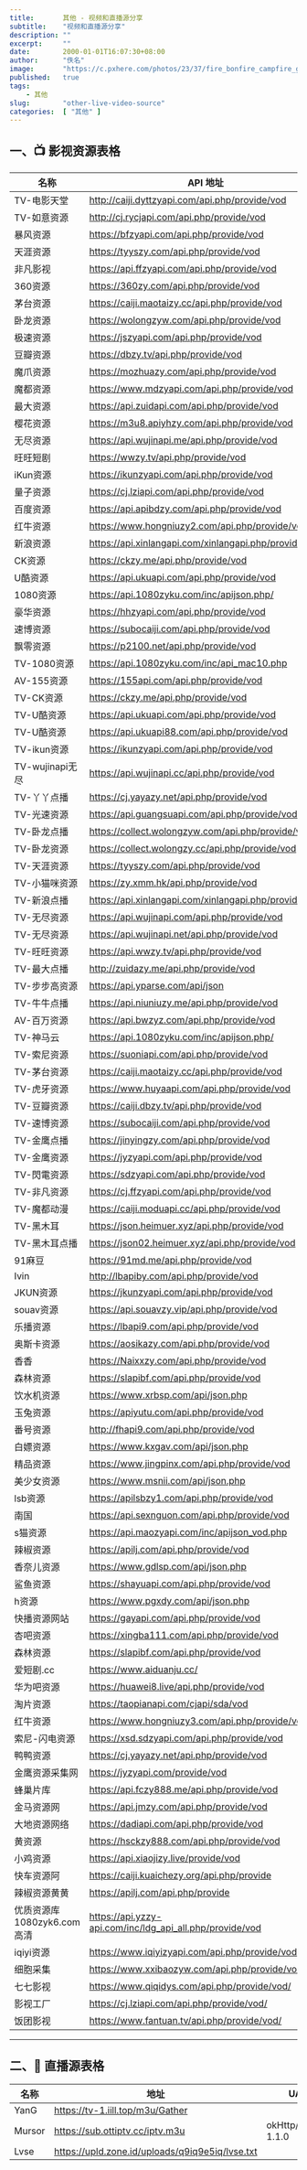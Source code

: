 ```yaml
---
title:       其他 - 视频和直播源分享
subtitle:    "视频和直播源分享"
description: ""
excerpt:     ""
date:        2000-01-01T16:07:30+08:00
author:      "佚名"
image:       "https://c.pxhere.com/photos/23/37/fire_bonfire_campfire_girl_night-99185.jpg!d"
published:   true
tags:
    - 其他
slug:        "other-live-video-source"
categories:  [ "其他" ]
---
```



## 一、📺 影视资源表格  

| 名称 | API 地址 | 详情 |  
|------|----------|------|  
| TV-电影天堂 | http://caiji.dyttzyapi.com/api.php/provide/vod | http://caiji.dyttzyapi.com |  
| TV-如意资源 | http://cj.rycjapi.com/api.php/provide/vod |  |  
| 暴风资源 | https://bfzyapi.com/api.php/provide/vod |  |  
| 天涯资源 | https://tyyszy.com/api.php/provide/vod |  |  
| 非凡影视 | https://api.ffzyapi.com/api.php/provide/vod | http://ffzy5.tv |  
| 360资源 | https://360zy.com/api.php/provide/vod |  |  
| 茅台资源 | https://caiji.maotaizy.cc/api.php/provide/vod |  |  
| 卧龙资源 | https://wolongzyw.com/api.php/provide/vod |  |  
| 极速资源 | https://jszyapi.com/api.php/provide/vod | https://jszyapi.com |  
| 豆瓣资源 | https://dbzy.tv/api.php/provide/vod |  |  
| 魔爪资源 | https://mozhuazy.com/api.php/provide/vod |  |  
| 魔都资源 | https://www.mdzyapi.com/api.php/provide/vod |  |  
| 最大资源 | https://api.zuidapi.com/api.php/provide/vod |  |  
| 樱花资源 | https://m3u8.apiyhzy.com/api.php/provide/vod |  |  
| 无尽资源 | https://api.wujinapi.me/api.php/provide/vod |  |  
| 旺旺短剧 | https://wwzy.tv/api.php/provide/vod |  |  
| iKun资源 | https://ikunzyapi.com/api.php/provide/vod |  |  
| 量子资源 | https://cj.lziapi.com/api.php/provide/vod |  |  
| 百度资源 | https://api.apibdzy.com/api.php/provide/vod |  |  
| 红牛资源 | https://www.hongniuzy2.com/api.php/provide/vod |  |  
| 新浪资源 | https://api.xinlangapi.com/xinlangapi.php/provide/vod |  |  
| CK资源 | https://ckzy.me/api.php/provide/vod | https://ckzy.me |  
| U酷资源 | https://api.ukuapi.com/api.php/provide/vod | https://api.ukuapi.com |  
| 1080资源 | https://api.1080zyku.com/inc/apijson.php/ | https://api.1080zyku.com |  
| 豪华资源 | https://hhzyapi.com/api.php/provide/vod | https://hhzyapi.com |  
| 速博资源 | https://subocaiji.com/api.php/provide/vod |  |  
| 飘零资源 | https://p2100.net/api.php/provide/vod | https://p2100.net |  
| TV-1080资源 | https://api.1080zyku.com/inc/api_mac10.php | https://api.1080zyku.com |  
| AV-155资源 | https://155api.com/api.php/provide/vod | https://155api.com |  
| TV-CK资源 | https://ckzy.me/api.php/provide/vod | https://ckzy.me |  
| TV-U酷资源 | https://api.ukuapi.com/api.php/provide/vod | https://api.ukuapi.com |  
| TV-U酷资源 | https://api.ukuapi88.com/api.php/provide/vod | https://api.ukuapi88.com |  
| TV-ikun资源 | https://ikunzyapi.com/api.php/provide/vod | https://ikunzyapi.com |  
| TV-wujinapi无尽 | https://api.wujinapi.cc/api.php/provide/vod |  |  
| TV-丫丫点播 | https://cj.yayazy.net/api.php/provide/vod | https://cj.yayazy.net |  
| TV-光速资源 | https://api.guangsuapi.com/api.php/provide/vod | https://api.guangsuapi.com |  
| TV-卧龙点播 | https://collect.wolongzyw.com/api.php/provide/vod | https://collect.wolongzyw.com |  
| TV-卧龙资源 | https://collect.wolongzy.cc/api.php/provide/vod |  |  
| TV-天涯资源 | https://tyyszy.com/api.php/provide/vod | https://tyyszy.com |  
| TV-小猫咪资源 | https://zy.xmm.hk/api.php/provide/vod | https://zy.xmm.hk |  
| TV-新浪点播 | https://api.xinlangapi.com/xinlangapi.php/provide/vod | https://api.xinlangapi.com |  
| TV-无尽资源 | https://api.wujinapi.com/api.php/provide/vod |  |  
| TV-无尽资源 | https://api.wujinapi.net/api.php/provide/vod |  |  
| TV-旺旺资源 | https://api.wwzy.tv/api.php/provide/vod | https://api.wwzy.tv |  
| TV-最大点播 | http://zuidazy.me/api.php/provide/vod | http://zuidazy.me |  
| TV-步步高资源 | https://api.yparse.com/api/json |  |  
| TV-牛牛点播 | https://api.niuniuzy.me/api.php/provide/vod | https://api.niuniuzy.me |  
| AV-百万资源 | https://api.bwzyz.com/api.php/provide/vod | https://api.bwzyz.com |  
| TV-神马云 | https://api.1080zyku.com/inc/apijson.php/ | https://api.1080zyku.com |  
| TV-索尼资源 | https://suoniapi.com/api.php/provide/vod |  |  
| TV-茅台资源 | https://caiji.maotaizy.cc/api.php/provide/vod | https://caiji.maotaizy.cc |  
| TV-虎牙资源 | https://www.huyaapi.com/api.php/provide/vod | https://www.huyaapi.com |  
| TV-豆瓣资源 | https://caiji.dbzy.tv/api.php/provide/vod | https://caiji.dbzy.tv |  
| TV-速博资源 | https://subocaiji.com/api.php/provide/vod |  |  
| TV-金鹰点播 | https://jinyingzy.com/api.php/provide/vod | https://jinyingzy.com |  
| TV-金鹰资源 | https://jyzyapi.com/api.php/provide/vod | https://jyzyapi.com |  
| TV-閃電资源 | https://sdzyapi.com/api.php/provide/vod | https://sdzyapi.com |  
| TV-非凡资源 | https://cj.ffzyapi.com/api.php/provide/vod | https://cj.ffzyapi.com |  
| TV-魔都动漫 | https://caiji.moduapi.cc/api.php/provide/vod | https://caiji.moduapi.cc |  
| TV-黑木耳 | https://json.heimuer.xyz/api.php/provide/vod | https://json.heimuer.xyz |  
| TV-黑木耳点播 | https://json02.heimuer.xyz/api.php/provide/vod | https://json02.heimuer.xyz |  
| 91麻豆 | https://91md.me/api.php/provide/vod | https://91md.me |  
| Ivin | http://lbapiby.com/api.php/provide/vod |  |  
| JKUN资源 | https://jkunzyapi.com/api.php/provide/vod | https://jkunzyapi.com |  
| souav资源 | https://api.souavzy.vip/api.php/provide/vod | https://api.souavzy.vip |  
| 乐播资源 | https://lbapi9.com/api.php/provide/vod |  |  
| 奥斯卡资源 | https://aosikazy.com/api.php/provide/vod | https://aosikazy.com |  
| 香香 | https://Naixxzy.com/api.php/provide/vod | https://Naixxzy.com |  
| 森林资源 | https://slapibf.com/api.php/provide/vod | https://slapibf.com |  
| 饮水机资源 | https://www.xrbsp.com/api/json.php | https://www.xrbsp.com |  
| 玉兔资源 | https://apiyutu.com/api.php/provide/vod | https://apiyutu.com |  
| 番号资源 | http://fhapi9.com/api.php/provide/vod |  |  
| 白嫖资源 | https://www.kxgav.com/api/json.php | https://www.kxgav.com |  
| 精品资源 | https://www.jingpinx.com/api.php/provide/vod | https://www.jingpinx.com |  
| 美少女资源 | https://www.msnii.com/api/json.php | https://www.msnii.com |  
| lsb资源 | https://apilsbzy1.com/api.php/provide/vod | https://apilsbzy1.com |  
| 南国 | https://api.sexnguon.com/api.php/provide/vod | https://api.sexnguon.com |  
| s猫资源 | https://api.maozyapi.com/inc/apijson_vod.php | https://api.maozyapi.com |  
| 辣椒资源 | https://apilj.com/api.php/provide/vod | https://apilj.com |  
| 香奈儿资源 | https://www.gdlsp.com/api/json.php | https://www.gdlsp.com |  
| 鲨鱼资源 | https://shayuapi.com/api.php/provide/vod | https://shayuapi.com |  
| h资源 | https://www.pgxdy.com/api/json.php | https://www.pgxdy.com |   
| 快播资源网站 | https://gayapi.com/api.php/provide/vod |  |  
| 杏吧资源 | https://xingba111.com/api.php/provide/vod |  |  
| 森林资源 | https://slapibf.com/api.php/provide/vod |  |  
| 爱短剧.cc | https://www.aiduanju.cc/ |  |  
| 华为吧资源 | https://huawei8.live/api.php/provide/vod |  |  
| 淘片资源 | https://taopianapi.com/cjapi/sda/vod |  |  
| 红牛资源 | https://www.hongniuzy3.com/api.php/provide/vod |  |  
| 索尼-闪电资源 | https://xsd.sdzyapi.com/api.php/provide/vod |  |  
| 鸭鸭资源 | https://cj.yayazy.net/api.php/provide/vod |  |  
| 金鹰资源采集网 | https://jyzyapi.com/provide/vod |  |  
| 蜂巢片库 | https://api.fczy888.me/api.php/provide/vod |  |  
| 金马资源网 | https://api.jmzy.com/api.php/provide/vod |  |  
| 大地资源网络 | https://dadiapi.com/api.php/provide/vod |  |  
| 黄资源 | https://hsckzy888.com/api.php/provide/vod |  |  
| 小鸡资源 | https://api.xiaojizy.live/provide/vod |  |  
| 快车资源阿 | https://caiji.kuaichezy.org/api.php/provide |  |  
| 辣椒资源黄黄 | https://apilj.com/api.php/provide |  |  
| 优质资源库1080zyk6.com高清 | https://api.yzzy-api.com/inc/ldg_api_all.php/provide/vod |  |  
| iqiyi资源 | https://www.iqiyizyapi.com/api.php/provide/vod |  |  
| 细胞采集 | https://www.xxibaozyw.com/api.php/provide/vod |  |  
| 七七影视 | https://www.qiqidys.com/api.php/provide/vod/ |  |  
| 影视工厂 | https://cj.lziapi.com/api.php/provide/vod/ |  |  
| 饭团影视 | https://www.fantuan.tv/api.php/provide/vod/ |  |  

---

## 二、📡 直播源表格  

| 名称 | 地址 | UA |  
|------|------|----|  
| YanG | https://tv-1.iill.top/m3u/Gather |  |  
| Mursor | https://sub.ottiptv.cc/iptv.m3u | okHttp/Mod-1.1.0 |  
| Lvse | https://upld.zone.id/uploads/q9iq9e5iq/lvse.txt |  |  


